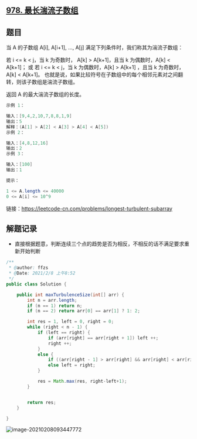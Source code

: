 ## [978. 最长湍流子数组](https://leetcode-cn.com/problems/longest-turbulent-subarray/)

## 题目

当 A 的子数组 A[i], A[i+1], ..., A[j] 满足下列条件时，我们称其为湍流子数组：

若 i <= k < j，当 k 为奇数时， A[k] > A[k+1]，且当 k 为偶数时，A[k] < A[k+1]；
或 若 i <= k < j，当 k 为偶数时，A[k] > A[k+1] ，且当 k 为奇数时， A[k] < A[k+1]。
也就是说，如果比较符号在子数组中的每个相邻元素对之间翻转，则该子数组是湍流子数组。

返回 A 的最大湍流子数组的长度。

 

```java
示例 1：

输入：[9,4,2,10,7,8,8,1,9]
输出：5
解释：(A[1] > A[2] < A[3] > A[4] < A[5])
示例 2：

输入：[4,8,12,16]
输出：2
示例 3：

输入：[100]
输出：1
```

```java
提示：

1 <= A.length <= 40000
0 <= A[i] <= 10^9
```


链接：https://leetcode-cn.com/problems/longest-turbulent-subarray


## 解题记录

+ 直接根据题意，判断连续三个点的趋势是否为相反，不相反的话不满足要求重新开始判断



```java
/**
 * @author: ffzs
 * @Date: 2021/2/8 上午8:52
 */
public class Solution {

    public int maxTurbulenceSize(int[] arr) {
        int n = arr.length;
        if (n == 1) return n;
        if (n == 2) return arr[0] == arr[1] ? 1: 2;

        int res = 1, left = 0, right = 0;
        while (right < n - 1) {
            if (left == right) {
                if (arr[right] == arr[right + 1]) left ++;
                right ++;
            }
            else {
                if ((arr[right - 1] > arr[right] && arr[right] < arr[right + 1]) || (arr[right - 1] < arr[right] && arr[right] > arr[right + 1])) right++;
                else left = right;
            }

            res = Math.max(res, right-left+1);
        }


        return res;
    }

}
```

![image-20210208093447772](https://gitee.com/ffzs/picture_go/raw/master/img/image-20210208093447772.png)